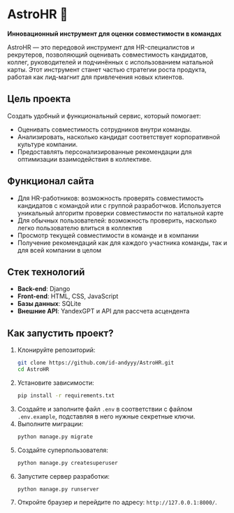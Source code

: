 
# **AstroHR** 🚀  
**Инновационный инструмент для оценки совместимости в командах**  

AstroHR — это передовой инструмент для HR-специалистов и рекрутеров, позволяющий оценивать совместимость кандидатов, коллег, руководителей и подчинённых с использованием натальной карты. Этот инструмент станет частью стратегии роста продукта, работая как лид-магнит для привлечения новых клиентов.  

## **Цель проекта**  
Создать удобный и функциональный сервис, который помогает:  
- Оценивать совместимость сотрудников внутри команды.  
- Анализировать, насколько кандидат соответствует корпоративной культуре компании.  
- Предоставлять персонализированные рекомендации для оптимизации взаимодействия в коллективе.  


## **Функционал сайта**  
- Для HR-работников: возможность проверять совместимость кандидатов с командой или с группой разработчков. Используется уникальный алгоритм проверки совместимости по натальной карте
- Для обычных пользователей: возможность проверить, насколько легко пользователю влиться в коллектив 
- Просмотр текущей совместимости в команде и в компании
- Получение рекомендаций как для каждого участника команды, так и для всей компании в целом

## **Стек технологий**  
- **Back-end**: Django  
- **Front-end**: HTML, CSS, JavaScript  
- **Базы данных**: SQLite 
- **Внешние API**: YandexGPT и API для рассчета асцендента 

## **Как запустить проект?**  
1. Клонируйте репозиторий:  
   ```bash
   git clone https://github.com/id-andyyy/AstroHR.git
   cd AstroHR
   ```  
2. Установите зависимости:  
   ```bash
   pip install -r requirements.txt
   ```  
3. Создайте и заполните файл `.env` в соответствии с файлом `.env.example`, подставляя в него нужные секретные ключи.
4. Выполните миграции:  
   ```bash
   python manage.py migrate
   ```  
5. Создайте суперпользователя:
    ```bash
    python manage.py createsuperuser
    ```
6. Запустите сервер разработки:  
   ```bash
   python manage.py runserver
   ```  
7. Откройте браузер и перейдите по адресу: `http://127.0.0.1:8000/`.

